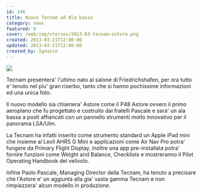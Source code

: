 ```yaml
---
id: 146
title: Nuovo Tecnam ad Ala bassa
category: news
featured: 0
cover: /web/img/stories/2013-03-tecnam-astore.png
created: 2013-03-21T12:00:00
updated: 2013-03-21T12:00:00
created_by: Ignazio
---
```


<img class="float-start mr-3 mb-4 w-[300px]" src="/web/img/stories/2013-03-tecnam-astore.png"/>

Tecnam presentera' l'ultimo nato al salone di Friedrichshafen, per ora tutto e' tenuto nel piu' gran riserbo, tanto che si hanno pochissime informazioni ed una unica foto.

Il nuovo modello sia chiamera' Astore come il P48 Astore ovvero il primo aeroplano che fu progettato e costruito dai fratelli Pascale e sara' un ala bassa a posti affiancati con un pannello strumenti molto innovativo per il panorama LSA/Ulm.

La Tecnam ha infatti inserito come strumento standard un Apple iPad mini che insieme al Levil AHRS G Mini e applicazioni come Air Nav Pro potra' fungere da Primary Flight Display, inoltre una app pre-installata potra' fornire funzioni come Weight and Balance, Checklists e mostreranno il Pilot Operating Handbook del velivolo.

Infine Paolo Pascale, Managing Director della Tecnam, ha tenuto a precisare che l'Astore e' un aggiunta alla gia' vasta gamma Tecnam e non rimpiazzera' alcun modello in produzione.
